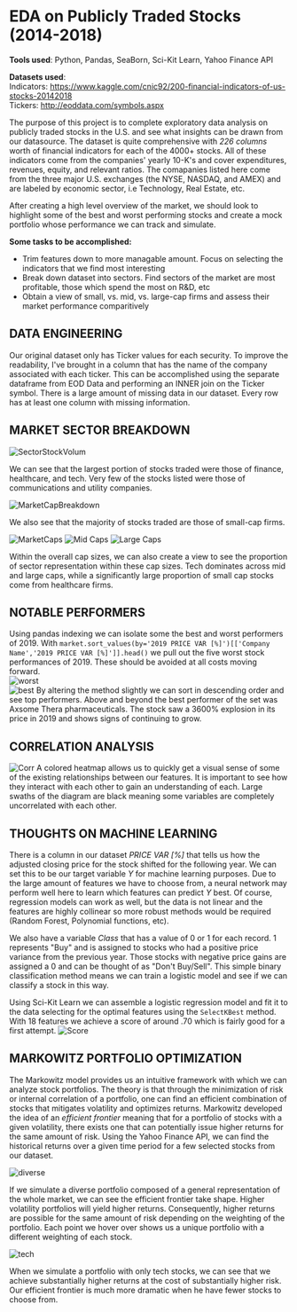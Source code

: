 # EDA on Publicly Traded Stocks (2014-2018)
**Tools used**:
Python, Pandas, SeaBorn, Sci-Kit Learn, Yahoo Finance API

**Datasets used**: \
Indicators: https://www.kaggle.com/cnic92/200-financial-indicators-of-us-stocks-20142018 \
Tickers: http://eoddata.com/symbols.aspx

The purpose of this project is to complete exploratory data analysis on publicly traded stocks in the U.S. and see what insights can be drawn from our datasource. The dataset is quite comprehensive with *226 columns* worth of financial indicators for each of the 4000+ stocks. All of these indicators come from the companies' yearly 10-K's and cover expenditures, revenues, equity, and relevant ratios. The comapanies listed here come from the three major U.S. exchanges (the NYSE, NASDAQ, and AMEX) and are labeled by  economic sector, i.e Technology, Real Estate, etc.

After creating a high level overview of the market, we should look to highlight some of the best and worst performing stocks and create a mock portfolio whose performance we can track and simulate.

**Some tasks to be accomplished:**

* Trim features down to more managable amount. Focus on selecting the indicators that we find most interesting
* Break down dataset into sectors. Find sectors of the market are most profitable, those which spend the most on R&D, etc
* Obtain a view of small, vs. mid, vs. large-cap firms and assess their market performance comparitively

## DATA ENGINEERING

Our original dataset only has Ticker values for each security. To improve the readability, I've brought in a column that has the name of the company associated with each ticker. This can be accomplished using the separate dataframe from EOD Data and performing an INNER join on the Ticker symbol. There is a large amount of missing data in our dataset. Every row has at least one column with missing information.

## MARKET SECTOR BREAKDOWN
![SectorStockVolum](figures/StockVolume_Sector.png)

We can see that the largest portion of stocks traded were those of finance, healthcare, and tech. Very few of the stocks listed were those of communications and utility companies.

![MarketCapBreakdown](figures/MarketCapBreakdown.png)

We also see that the majority of stocks traded are those of small-cap firms.

![MarketCaps](figures/s_caps.png)
![Mid Caps](figures/m_caps.png)
![Large Caps](figures/l_caps.png)

Within the overall cap sizes, we can also create a view to see the proportion of sector representation within these cap sizes. Tech dominates across mid and large caps, while a significantly large proportion of small cap stocks come from healthcare firms.

## NOTABLE PERFORMERS

Using pandas indexing we can isolate some the best and worst performers of 2019. With ```market.sort_values(by='2019 PRICE VAR [%]')[['Company Name','2019 PRICE VAR [%]']].head()``` we pull out the five worst stock performances of 2019. These should be avoided at all costs moving forward.
\
![worst](figures/worst.png)
\
![best](figures/best.png)
By altering the method slightly we can sort in descending order and see top performers. Above and beyond the best performer of the set was Axsome Thera pharmaceuticals. The stock saw a 3600% explosion in its price in 2019 and shows signs of continuing to grow.


## CORRELATION ANALYSIS
![Corr](figures/correlations.png)
A colored heatmap allows us to quickly get a visual sense of some of the existing relationships between our features. It is important to see how they interact with each other to gain an understanding of each. Large swaths of the diagram are black meaning some variables are completely uncorrelated with each other.


## THOUGHTS ON MACHINE LEARNING

There is a column in our dataset *PRICE VAR [%]* that tells us how the adjusted closing price for the stock shifted for the following year. We can set this to be our target variable *Y* for machine learning purposes. Due to the large amount of features we have to choose from, a neural network may perform well here to learn which features can predict *Y* best. Of course, regression models can work as well, but the data is not linear and the features are highly collinear so more robust methods would be required (Random Forest, Polynomial functions, etc).

We also have a variable *Class* that has a value of 0 or 1 for each record. 1 represents "Buy" and is assigned to stocks who had a positive price variance from the previous year. Those stocks with negative price gains are assigned a 0 and can be thought of as "Don't Buy/Sell". This simple binary classification method means we can train a logistic model and see if we can classify a stock in this way. 

Using Sci-Kit Learn we can assemble a logistic regression model and fit it to the data selecting for the optimal features using the ```SelectKBest``` method. With 18 features we achieve a score of around .70 which is fairly good for a first attempt.
![Score](figures/log_classif_report.png)


## MARKOWITZ PORTFOLIO OPTIMIZATION

The Markowitz model provides us an intuitive framework with which we can analyze stock portfolios. The theory is that through the minimization of risk or internal correlation of a portfolio, one can find an efficient combination of stocks that mitigates volatility and optimizes returns. Markowitz developed the idea of an *efficient frontier* meaning that for a portfolio of stocks with a given volatility, there exists one that can potentially issue higher returns for the same amount of risk. Using the Yahoo Finance API, we can find the historical returns over a given time period for a few selected stocks from our dataset.

![diverse](figures/diverse.gif)

If we simulate a diverse portfolio composed of a general representation of the whole market, we can see the efficient frontier take shape. Higher volatility portfolios will yield higher returns. Consequently, higher returns are possible for the same amount of risk depending on the weighting of the portfolio. Each point we hover over shows us a unique portfolio with a different weighting of each stock.

![tech](figures/tech.gif)

When we simulate a portfolio with only tech stocks, we can see that we achieve substantially higher returns at the cost of substantially higher risk. Our efficient frontier is much more dramatic when he have fewer stocks to choose from. 